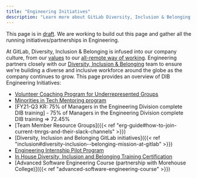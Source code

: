 ```yaml
---
title: "Engineering Initiatives"
description: "Learn more about GitLab Diversity, Inclusion & Belonging Engineering Initiatives."
---
```


This page is in [draft](/handbook/values/#everything-is-in-draft). We are working to build out this page and gather all the running initiatives/partnerships in Engineering.

At GitLab, Diversity, Inclusion & Belonging is infused into our company culture, from our [values](/handbook/values/) to our [all-remote way of working](/handbook/company/culture/all-remote/).
Engineering partners closely with our [Diversity, Inclusion & Belonging](/handbook/company/culture/inclusion/) team to ensure we're building a diverse and inclusive workforce around the globe as the company continues to grow. This page provides an overview of DIB Engineering Initiatives:

- [Volunteer Coaching Program for Underrepresented Groups](/handbook/engineering/volunteer-coaches-for-urgs/)
- [Minorities in Tech Mentoring program](erg-minorities-in-tech/mentoring/)
- [FY21-Q3 KR: 75% of Managers in the Engineering Division complete DIB training] - 75% of Managers in the Engineering Division complete DIB training => 72.45%
- [Team Member Resource Groups]({{< ref "erg-guide#how-to-join-current-tmrgs-and-their-slack-channels" >}})
- [Diversity, Inclusion and Belonging GitLab initiatives]({{< ref "inclusion#diversity-inclusion--belonging-mission-at-gitlab" >}})
- [Engineering Internship Pilot Program](/handbook/engineering/internships/)
- [In House Diversity, Inclusion and Belonging Training Certification](https://gitlab.edcast.com/journey/dib-training-certification)
- [Advanced Software Engineering Course (partnership with Morehouse College)]({{< ref "advanced-software-engineering-course" >}})
